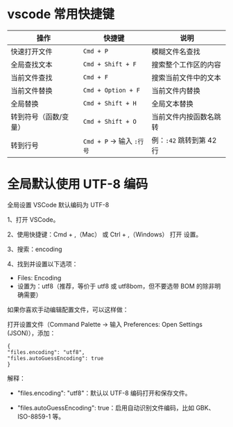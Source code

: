 ﻿# vscode 常用快捷键

| 操作          | 快捷键                  | 说明                |
| ----------- | -------------------- | ----------------- |
| 快速打开文件      | `Cmd + P`            | 模糊文件名查找           |
| 全局查找文本      | `Cmd + Shift + F`    | 搜索整个工作区的内容        |
| 当前文件查找      | `Cmd + F`            | 搜索当前文件中的文本        |
| 当前文件替换      | `Cmd + Option + F`   | 当前文件内替换           |
| 全局替换        | `Cmd + Shift + H`    | 全局文本替换            |
| 转到符号（函数/变量） | `Cmd + Shift + O`    | 当前文件内按函数名跳转       |
| 转到行号        | `Cmd + P` → 输入 `:行号` | 例：`:42` 跳转到第 42 行 |



# 全局默认使用 UTF-8 编码
全局设置 VSCode 默认编码为 UTF-8

1、打开 VSCode。

2、使用快捷键：Cmd + ,（Mac） 或 Ctrl + ,（Windows） 打开 设置。

3、搜索：encoding

4、找到并设置以下选项：

* Files: Encoding
* 设置为：utf8（推荐，等价于 utf8 或 utf8bom，但不要选带 BOM 的除非明确需要）

如果你喜欢手动编辑配置文件，可以这样做：

打开设置文件（Command Palette -> 输入 Preferences: Open Settings (JSON)），添加：

```
{
"files.encoding": "utf8",
"files.autoGuessEncoding": true
}
```

解释：


* "files.encoding": "utf8"：默认以 UTF-8 编码打开和保存文件。

* "files.autoGuessEncoding": true：启用自动识别文件编码，比如 GBK、ISO-8859-1 等。

